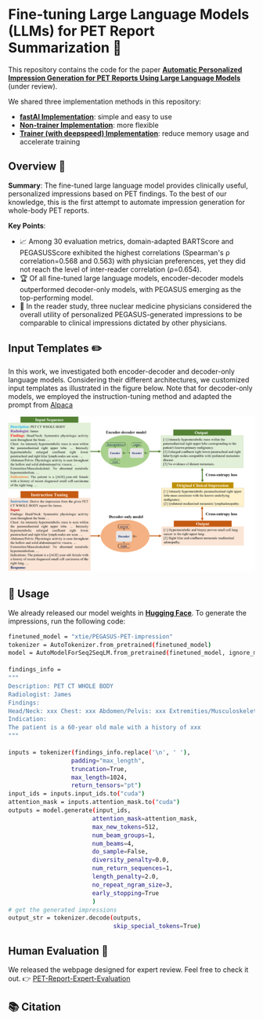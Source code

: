 # Fine-tuning Large Language Models (LLMs) for PET Report Summarization :bookmark_tabs:

This repository contains the code for the paper [**Automatic Personalized Impression Generation for PET Reports Using Large Language Models**](#link-to-paper) (under review). 

We shared three implementation methods in this repository: 
- [**fastAI Implementation**](https://github.com/xtie97/PET-Report-Summarization/tree/main/fastAI): simple and easy to use
- [**Non-trainer Implementation**](https://github.com/xtie97/PET-Report-Summarization/tree/main/nontrainer): more flexible
- [**Trainer (with deepspeed) Implementation**](https://github.com/xtie97/PET-Report-Summarization/tree/main/deepspeed): reduce memory usage and accelerate training

## Overview :mag_right:
**Summary**: 
The fine-tuned large language model provides clinically useful, personalized impressions based on PET findings. To the best of our knowledge, this is the first attempt to automate impression generation for whole-body PET reports. 

**Key Points**:
- :chart_with_upwards_trend: Among 30 evaluation metrics, domain-adapted BARTScore and PEGASUSScore exhibited the highest correlations (Spearman's ρ correlation=0.568 and 0.563) with physician preferences, yet they did not reach the level of inter-reader correlation (ρ=0.654).
- :trophy: Of all fine-tuned large language models, encoder-decoder models outperformed decoder-only models, with PEGASUS emerging as the top-performing model.
- :medal_sports: In the reader study, three nuclear medicine physicians considered the overall utility of personalized PEGASUS-generated impressions to be comparable to clinical impressions dictated by other physicians.

## Input Templates :pencil2:
In this work, we investigated both encoder-decoder and decoder-only language models. Considering their different architectures, we customized input templates as illustrated in the figure below. Note that for decoder-only models, we employed the instruction-tuning method and adapted the prompt from [Alpaca](https://github.com/tatsu-lab/stanford_alpaca)
<p align="center">
    <img src="input_template.png" width="800" alt="input">
</p>

## 🚀 Usage

We already released our model weights in [**Hugging Face**](https://huggingface.co/xtie/PEGASUS-PET-impression). To generate the impressions, run the following code:

```bash
finetuned_model = "xtie/PEGASUS-PET-impression"
tokenizer = AutoTokenizer.from_pretrained(finetuned_model) 
model = AutoModelForSeq2SeqLM.from_pretrained(finetuned_model, ignore_mismatched_sizes=True).eval()

findings_info =
"""
Description: PET CT WHOLE BODY
Radiologist: James
Findings:
Head/Neck: xxx Chest: xxx Abdomen/Pelvis: xxx Extremities/Musculoskeletal: xxx
Indication:
The patient is a 60-year old male with a history of xxx
"""

inputs = tokenizer(findings_info.replace('\n', ' '),
                  padding="max_length",
                  truncation=True,
                  max_length=1024,
                  return_tensors="pt")
input_ids = inputs.input_ids.to("cuda")
attention_mask = inputs.attention_mask.to("cuda")
outputs = model.generate(input_ids,
                        attention_mask=attention_mask,
                        max_new_tokens=512, 
                        num_beam_groups=1,
                        num_beams=4, 
                        do_sample=False,
                        diversity_penalty=0.0,
                        num_return_sequences=1, 
                        length_penalty=2.0,
                        no_repeat_ngram_size=3,
                        early_stopping=True
                        )
# get the generated impressions
output_str = tokenizer.decode(outputs,
                              skip_special_tokens=True)

```

## Human Evaluation :busts_in_silhouette:
We released the webpage designed for expert review. Feel free to check it out. :point_right: [PET-Report-Expert-Evaluation](https://github.com/xtie97/PET-Report-Expert-Evaluation)

## 📚 Citation

